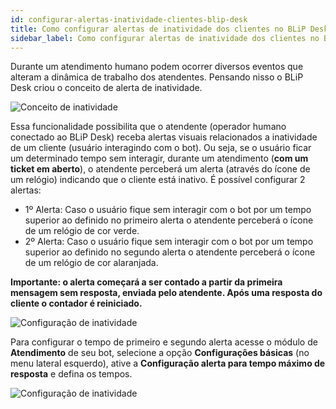 ```yaml
---
id: configurar-alertas-inatividade-clientes-blip-desk
title: Como configurar alertas de inatividade dos clientes no BLiP Desk
sidebar_label: Como configurar alertas de inatividade dos clientes no BLiP Desk
---
```


Durante um atendimento humano podem ocorrer diversos eventos que alteram a dinâmica de trabalho dos atendentes. Pensando nisso o BLiP Desk criou o conceito de alerta de inatividade.

![Conceito de inatividade](/img/helpdesk/desk-configurar-alertas-inatividade-clientes-blip-desk-1.png)<br>

Essa funcionalidade possibilita que o atendente (operador humano conectado ao BLiP Desk) receba alertas visuais relacionados a inatividade de um cliente (usuário interagindo com o bot). Ou seja, se o usuário ficar um determinado tempo sem interagir, durante um atendimento (**com um ticket em aberto**), o atendente perceberá um alerta (através do ícone de um relógio) indicando que o cliente está inativo. É possível configurar 2 alertas:

* 1º Alerta: Caso o usuário fique sem interagir com o bot por um tempo superior ao definido no primeiro alerta o atendente perceberá o ícone de um relógio de cor verde.  
* 2º Alerta: Caso o usuário fique sem interagir com o bot por um tempo superior ao definido no segundo alerta o atendente perceberá o ícone de um relógio de cor alaranjada.

**Importante: o alerta começará a ser contado a partir da primeira mensagem sem resposta, enviada pelo atendente. Após uma resposta do cliente o contador é reiniciado.**

![Configuração de inatividade](/img/helpdesk/desk-configurar-alertas-inatividade-clientes-blip-desk-2.png)<br>

Para configurar o tempo de primeiro e segundo alerta acesse o módulo de **Atendimento** de seu bot, selecione a opção **Configurações básicas** (no menu lateral esquerdo), ative a **Configuração alerta para tempo máximo de resposta** e defina os tempos.

![Configuração de inatividade](/img/helpdesk/desk-configurar-alertas-inatividade-clientes-blip-desk-3.png)<br>